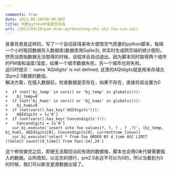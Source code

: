 ```yaml
---

comments: true
date: 2013-09-28T00:00:00Z
title: 判断python中值是否存在
url: /2013/09/28/pan-duan-pythonzhong-zhi-shi-fou-cun-zai/
---
```


故事背景是这样的，写了一个自动获得美帝大使馆空气质量的python脚本，每隔一个小时取回数据存入数据库(数据库用Sqlite3), 并实时生成网页端的统计图形。然而当原始数据无法取得的时候，该程序会自动退出。因为脚本同时取得两个城市的PM值和温度/湿度，如果一个城市数据失败，另一个城市也将失败。    
运行时提示： name 'AQIdigits' is not defined, 这里的AQIdigits就是用来存储北京pm2.5数据的数组。   
解决方案，在插入数据前，检查数据是否存在，如果不存在，直接将其设置为0
```
+  if (not('bj_temp' in vars() or 'bj_temp' in globals())):
+    bj_temp=0
+  if (not('bj_humi' in vars() or 'bj_humi' in globals())):
+    bj_humi=0
+  if (not(vars().has_key('AQIdigits'))):
+    AQIdigits = [u'0']
+  if (not(vars().has_key('Concendigits'))):
+    Concendigits = [u'0']
   cur_bj.execute('insert into foo values(?, ?, ? , ? ,?)', (bj_temp, bj_humi, AQIdigits[0], Concendigits[0], currenttime_linux))
   cur_bj.execute('select * from foo ORDER BY d_time ASC LIMIT ((Select count([d_time]) from foo)-24),24')
```
这个修改做完之后，即便无法取回当前有效的数据值，脚本也会用0来代替需要插入的数据。众所周知，以北京的德行，pm2.5永远不可以为0的，所以当看到为0的时候，我们可以断言是源数据出错了。

